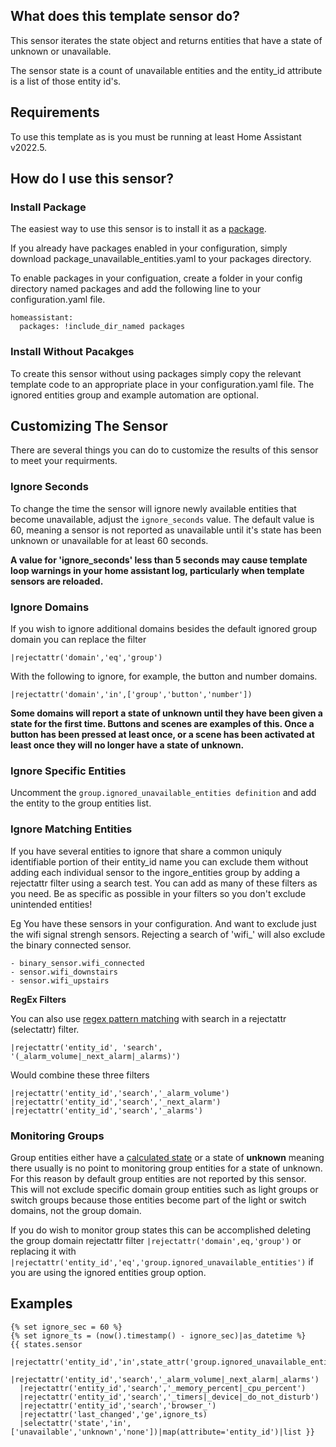 ## What does this template sensor do?
This sensor iterates the state object and returns entities that have a state of unknown or unavailable.

The sensor state is a count of unavailable entities and the entity_id attribute is a list of those entity id's.

## Requirements ##
To use this template as is you must be running at least Home Assistant v2022.5.

## How do I use this sensor?
### Install Package
The easiest way to use this sensor is to install it as a [package](https://www.home-assistant.io/docs/configuration/packages/).

If you already have packages enabled in your configuration, simply download package_unavailable_entities.yaml to your packages directory.

To enable packages in your configuation, create a folder in your config directory named packages and add the following line to your configuration.yaml file.

    homeassistant:
      packages: !include_dir_named packages
### Install Without Pacakges
To create this sensor without using packages simply copy the relevant template code to an appropriate place in your configuration.yaml file. The ignored entities group and example automation are optional. 

## Customizing The Sensor
There are several things you can do to customize the results of this sensor to meet your requirments.

### Ignore Seconds
To change the time the sensor will ignore newly available entities that become unavailable, adjust the `ignore_seconds` value.  The default value is 60, meaning a sensor is not reported as unavailable until it's state has been unknown or unavailable for at least 60 seconds.

**A value for 'ignore_seconds' less than 5 seconds may cause template loop warnings in your home assistant log, particularly when template sensors are reloaded.**
### Ignore Domains
If you wish to ignore additional domains besides the default ignored group domain you can replace the filter

    |rejectattr('domain','eq','group')
With the following to ignore, for example, the button and number domains.

    |rejectattr('domain','in',['group','button','number'])

**Some domains will report a state of unknown until they have been given a state for the first time.  Buttons and scenes are examples of this.  Once a button has been pressed at least once, or a scene has been activated at least once they will no longer have a state of unknown.**
### Ignore Specific Entities
Uncomment the `group.ignored_unavailable_entities definition` and add the entity to the group entities list.
### Ignore Matching Entities
If you have several entities to ignore that share a common uniquly identifiable portion of their entity_id name you can exclude them without adding each individual sensor
to the ingore_entities group by adding a rejectattr filter using a search test.  You can add as many of these filters as you need. Be as specific as possible in your filters so you don't exclude unintended entities!  

Eg You have these sensors in your configuration. And want to exclude just the wifi signal strengh sensors. Rejecting a search of 'wifi_' will also exclude the binary connected sensor.

    - binary_sensor.wifi_connected
    - sensor.wifi_downstairs
    - sensor.wifi_upstairs

**RegEx Filters**

You can also use [regex pattern matching](https://regex101.com/) with search in a rejectattr (selectattr) filter.

    |rejectattr('entity_id', 'search', '(_alarm_volume|_next_alarm|_alarms)')

Would combine these three filters

    |rejectattr('entity_id','search','_alarm_volume')
    |rejectattr('entity_id','search','_next_alarm')
    |rejectattr('entity_id','search','_alarms')

### Monitoring Groups
Group entities either have a [calculated state](https://www.home-assistant.io/integrations/group/#group-state-calculation) or a state of **unknown** meaning there usually is no point to monitoring group entities for a state of unknown.  For this reason by default group entities are not reported by this sensor.  This will not exclude specific domain group entities such as light groups or switch groups because those entities become part of the light or switch domains, not the group domain. 

If you do wish to monitor group states this can be accomplished deleting the group domain rejectattr filter `|rejectattr('domain',eq,'group')` or replacing it with `|rejectattr('entity_id','eq','group.ignored_unavailable_entities')` if you are using the ignored entities group option.

## Examples
    {% set ignore_sec = 60 %}
    {% set ignore_ts = (now().timestamp() - ignore_sec)|as_datetime %}
    {{ states.sensor
      |rejectattr('entity_id','in',state_attr('group.ignored_unavailable_entities','entity_id'))
      |rejectattr('entity_id','search','_alarm_volume|_next_alarm|_alarms')
      |rejectattr('entity_id','search','_memory_percent|_cpu_percent')
      |rejectattr('entity_id','search','_timers|_device|_do_not_disturb')
      |rejectattr('entity_id','search','browser_')
      |rejectattr('last_changed','ge',ignore_ts)
      |selectattr('state','in',['unavailable','unknown','none'])|map(attribute='entity_id')|list }}
